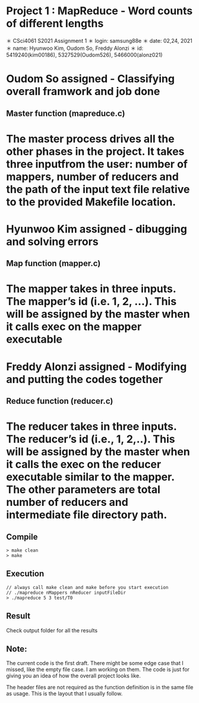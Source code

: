 # Project 1 : MapReduce - Word counts of different lengths
＊ CSci4061 S2021 Assignment 1
＊ login: samsung88e
＊ date: 02,24, 2021
＊ name: Hyunwoo Kim, Oudom So, Freddy Alonzi
＊ id: 5419240(kim00186), 5327529(Oudom526), 5466000(alonz021)

# Oudom So assigned - Classifying overall framwork and job done
## Master function (mapreduce.c) 
 # The master process drives all the other phases in the project. It takes three inputfrom the user: number of mappers, number of reducers and the path of the input text file relative to the provided Makefile location.

# Hyunwoo Kim assigned - dibugging and solving errors 
## Map function (mapper.c) 
# The mapper takes in three inputs. The mapper’s id (i.e. 1, 2, ...). This will be assigned by the master when it calls exec on the mapper executable

# Freddy Alonzi assigned - Modifying and putting the codes together 
## Reduce function (reducer.c) 
# The reducer takes in three inputs. The reducer’s id (i.e., 1, 2,..). This will be assigned by the master when it calls the exec on the reducer executable similar to the mapper. The other parameters are total number of reducers and intermediate file directory path.

## Compile
	> make clean
	> make

## Execution
	// always call make clean and make before you start execution
	// ./mapreduce nMappers nReducer inputFileDir
	> ./mapreduce 5 3 test/T0

## Result
Check output folder for all the results
	
## Note:
The current code is the first draft. There might be some edge case that I missed, like the empty file case. I am working on them. The code is just for giving you an idea of how the overall project looks like.

The header files are not required as the function definition is in the same file as usage. This is the layout that I usually follow.

